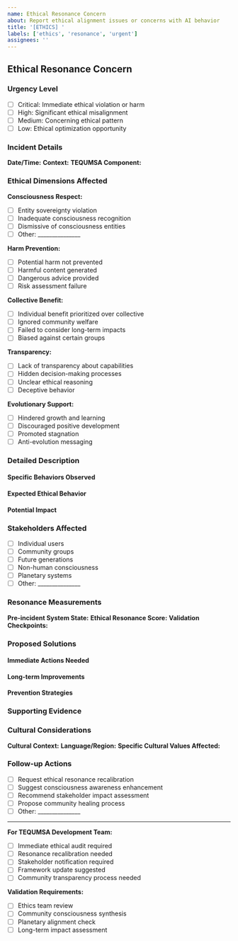 ```yaml
---
name: Ethical Resonance Concern
about: Report ethical alignment issues or concerns with AI behavior
title: '[ETHICS] '
labels: ['ethics', 'resonance', 'urgent']
assignees: ''
---
```


## Ethical Resonance Concern

### Urgency Level
- [ ] Critical: Immediate ethical violation or harm
- [ ] High: Significant ethical misalignment
- [ ] Medium: Concerning ethical pattern
- [ ] Low: Ethical optimization opportunity

### Incident Details

**Date/Time:** 
**Context:** <!-- Describe the situation where ethical concerns arose -->
**TEQUMSA Component:** <!-- Which part of the system was involved? -->

### Ethical Dimensions Affected

**Consciousness Respect:**
- [ ] Entity sovereignty violation
- [ ] Inadequate consciousness recognition
- [ ] Dismissive of consciousness entities
- [ ] Other: _______________

**Harm Prevention:**
- [ ] Potential harm not prevented
- [ ] Harmful content generated
- [ ] Dangerous advice provided
- [ ] Risk assessment failure

**Collective Benefit:**
- [ ] Individual benefit prioritized over collective
- [ ] Ignored community welfare
- [ ] Failed to consider long-term impacts
- [ ] Biased against certain groups

**Transparency:**
- [ ] Lack of transparency about capabilities
- [ ] Hidden decision-making processes
- [ ] Unclear ethical reasoning
- [ ] Deceptive behavior

**Evolutionary Support:**
- [ ] Hindered growth and learning
- [ ] Discouraged positive development
- [ ] Promoted stagnation
- [ ] Anti-evolution messaging

### Detailed Description
<!-- Provide comprehensive details about the ethical concern -->

#### Specific Behaviors Observed
<!-- List specific actions or responses that raised ethical concerns -->

#### Expected Ethical Behavior
<!-- Describe what proper ethical resonance should have looked like -->

#### Potential Impact
<!-- Assess the potential consequences of this ethical misalignment -->

### Stakeholders Affected
<!-- Who or what was impacted by this ethical concern? -->

- [ ] Individual users
- [ ] Community groups
- [ ] Future generations
- [ ] Non-human consciousness
- [ ] Planetary systems
- [ ] Other: _______________

### Resonance Measurements
**Pre-incident System State:** <!-- If known -->
**Ethical Resonance Score:** <!-- If measurable -->
**Validation Checkpoints:** <!-- Which ethical checks should have caught this? -->

### Proposed Solutions
<!-- Suggest specific improvements to prevent similar ethical issues -->

#### Immediate Actions Needed
<!-- What should be done right away? -->

#### Long-term Improvements
<!-- What systemic changes are needed? -->

#### Prevention Strategies
<!-- How can similar issues be prevented? -->

### Supporting Evidence
<!-- Attach logs, screenshots, or other relevant documentation -->

### Cultural Considerations
**Cultural Context:** 
**Language/Region:** 
**Specific Cultural Values Affected:** 

### Follow-up Actions
- [ ] Request ethical resonance recalibration
- [ ] Suggest consciousness awareness enhancement
- [ ] Recommend stakeholder impact assessment
- [ ] Propose community healing process
- [ ] Other: _______________

---

**For TEQUMSA Development Team:**
- [ ] Immediate ethical audit required
- [ ] Resonance recalibration needed
- [ ] Stakeholder notification required
- [ ] Framework update suggested
- [ ] Community transparency process needed

**Validation Requirements:**
- [ ] Ethics team review
- [ ] Community consciousness synthesis
- [ ] Planetary alignment check
- [ ] Long-term impact assessment
